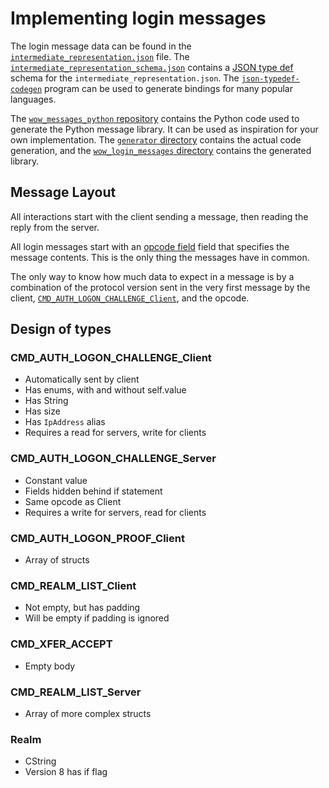 # Implementing login messages

The login message data can be found in
the [`intermediate_representation.json`](https://github.com/gtker/wow_messages/blob/main/intermediate_representation.json)
file.
The [`intermediate_representation_schema.json`](https://github.com/gtker/wow_messages/blob/main/intermediate_representation_schema.json)
contains a [JSON type def](https://jsontypedef.com/) schema for the `intermediate_representation.json`.
The [`json-typedef-codegen`](https://github.com/jsontypedef/json-typedef-codegen) program can be used to generate
bindings for many popular languages.

The [`wow_messages_python` repository](https://github.com/gtker/wow_messages_python) contains the Python code used to
generate the Python message library.
It can be used as inspiration for your own implementation.
The [`generator` directory](https://github.com/gtker/wow_messages_python/tree/main/generator) contains the actual code
generation,
and the [`wow_login_messages` directory](https://github.com/gtker/wow_messages_python/tree/main/wow_login_messages)
contains the generated library.

## Message Layout

All interactions start with the client sending a message, then reading the reply from the server.

All login messages start with an [opcode field](https://en.wikipedia.org/wiki/Opcode)
field that specifies the message contents.
This is the only thing the messages have in common.

The only way to know how much data to expect in a message is by a combination of the protocol version sent
in the very first message by the
client, [`CMD_AUTH_LOGON_CHALLENGE_Client`](https://gtker.com/wow_messages/docs/cmd_auth_logon_challenge_client.html),
and the opcode.

## Design of types

### CMD_AUTH_LOGON_CHALLENGE_Client

* Automatically sent by client
* Has enums, with and without self.value
* Has String
* Has size
* Has `IpAddress` alias
* Requires a read for servers, write for clients

### CMD_AUTH_LOGON_CHALLENGE_Server

* Constant value
* Fields hidden behind if statement
* Same opcode as Client
* Requires a write for servers, read for clients

### CMD_AUTH_LOGON_PROOF_Client

* Array of structs

### CMD_REALM_LIST_Client

* Not empty, but has padding
* Will be empty if padding is ignored

### CMD_XFER_ACCEPT

* Empty body

### CMD_REALM_LIST_Server

* Array of more complex structs

### Realm

* CString
* Version 8 has if flag
